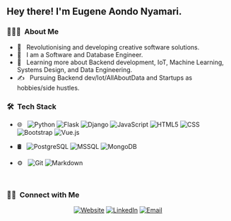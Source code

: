 <h2> Hey there! I'm Eugene Aondo Nyamari.</h2>

<h3> 👨🏻‍💻 &nbsp;About Me </h3>

- 🤔 &nbsp; Revolutionising and developing creative software solutions.
- 💼 &nbsp; I am a Software and Database Engineer.
- 🌱 &nbsp; Learning more about Backend development, IoT, Machine Learning, Systems Design, and Data Engineering.
- ✍️ &nbsp; Pursuing Backend dev/Iot/AllAboutData and Startups as hobbies/side hustles.

<h3> 🛠 &nbsp;Tech Stack</h3>

- 🌐 &nbsp;
  ![Python](https://img.shields.io/badge/-Python-333333?style=flat&logo=python)
  ![Flask](https://img.shields.io/badge/-Flask-333333?style=flat&logo=flask)
  ![Django](https://img.shields.io/badge/-Django-333333?style=flat&logo=django)
  ![JavaScript](https://img.shields.io/badge/-JavaScript-333333?style=flat&logo=javascript)
  ![HTML5](https://img.shields.io/badge/-HTML5-333333?style=flat&logo=HTML5)
  ![CSS](https://img.shields.io/badge/-CSS-333333?style=flat&logo=CSS3&logoColor=1572B6)
  ![Bootstrap](https://img.shields.io/badge/-Bootstrap-333333?style=flat&logo=bootstrap&logoColor=563D7C)
  ![Vue.js](https://img.shields.io/badge/-Vue.js-333333?style=flat&logo=vue.js)

- 🛢 &nbsp;
  ![PostgreSQL](https://img.shields.io/badge/PostgreSQL-333333?style=flat&logo=postgresql)
  ![MSSQL](https://img.shields.io/badge/MSSQL-333333?style=flat&logo=mssql)
  ![MongoDB](https://img.shields.io/badge/-MongoDB-333333?style=flat&logo=mongodb)
- ⚙️ &nbsp;
  ![Git](https://img.shields.io/badge/-Git-333333?style=flat&logo=git)
  ![Markdown](https://img.shields.io/badge/-Markdown-333333?style=flat&logo=markdown)



<br/>
<h3> 🤝🏻 &nbsp;Connect with Me </h3>
<p align="center">
<a href="https://www.nyamarixcode.com/"><img alt="Website" src="https://img.shields.io/badge/Website-www.nyamarixcode.com-blue?style=flat-square&logo=google-chrome"></a>
<a href="https://www.linkedin.com/in/eugene-aondo-b1778b161/"><img alt="LinkedIn" src="https://img.shields.io/badge/LinkedIn-Eugene%20Aondo%20Nyamari-blue?style=flat-square&logo=linkedin"></a>
<a href="mailto:eugeneaondo11@gmail.com"><img alt="Email" src="https://img.shields.io/badge/Email-eugeneaondo11@gmail.com-blue?style=flat-square&logo=gmail"></a>
</p>
